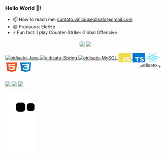 ### Hello World 👋!

- 📫 How to reach me: contato.viniciuseidisato@gmail.com
- 😄 Pronouns: Ele/He
- ⚡ Fun fact: I play Counter-Strike: Global Offensive

<div align="center">
  <a href="https://github.com/eidisato">
  <img height="180em" src="https://github-readme-stats.vercel.app/api?username=eidisato&show_icons=true&theme=dracula&include_all_commits=true&count_private=true"/>
  <img height="180em" src="https://github-readme-stats.vercel.app/api/top-langs/?username=eidisato&layout=compact&langs_count=7&theme=dracula"/>
</div>

 <div style="display: inline_block"><br>
   
  <img align="center" alt="eidisato-Java" height="30" width="40" src="https://cdn.jsdelivr.net/gh/devicons/devicon/icons/java/java-plain-wordmark.svg" >
  <img align="center" alt="eidisato-Spring" height="30" width="40" img src="https://cdn.jsdelivr.net/gh/devicons/devicon/icons/spring/spring-original.svg">
  <img align="center" alt="eidisato-MySQL" height="30" width="40" img src="https://cdn.jsdelivr.net/gh/devicons/devicon/icons/mysql/mysql-original-wordmark.svg">
  <img align="center" alt="eidisato-Js" height="30" width="40" src="https://raw.githubusercontent.com/devicons/devicon/master/icons/javascript/javascript-plain.svg">
  <img align="center" alt="eidisato-Ts" height="30" width="40" src="https://raw.githubusercontent.com/devicons/devicon/master/icons/typescript/typescript-plain.svg">
  <img align="center" alt="eidisato-React" height="30" width="40" src="https://raw.githubusercontent.com/devicons/devicon/master/icons/react/react-original.svg">
  <img align="center" alt="eidisato-HTML" height="30" width="40" src="https://raw.githubusercontent.com/devicons/devicon/master/icons/html5/html5-original.svg">
  <img align="center" alt="eidisato-CSS" height="30" width="40" src="https://raw.githubusercontent.com/devicons/devicon/master/icons/css3/css3-original.svg">
  <img align="right" alt="eidisato-pic" height="150" style="border-radius:50px;" src="https://cdn.discordapp.com/attachments/757826115212673077/936001006075015168/zoro.gif">
</div>
  
  ##
  
  <div> 
  <a href="https://instagram.com/eidisato" target="_blank"><img src="https://img.shields.io/badge/-Instagram-%23E4405F?style=for-the-badge&logo=instagram&logoColor=white" target="_blank"></a> 
  <a href = "mailto:contato.viniciuseidisato@gmail.com"><img src="https://img.shields.io/badge/-Gmail-%23333?style=for-the-badge&logo=gmail&logoColor=white" target="_blank"></a>
  <a href="https://www.linkedin.com/in/vinicius-eidi-sato" target="_blank"><img src="https://img.shields.io/badge/-LinkedIn-%230077B5?style=for-the-badge&logo=linkedin&logoColor=white" target="_blank"></a> 
 
![Snake animation](https://github.com/eidisato/eidisato/blob/output/github-contribution-grid-snake.svg)
    
</div>
